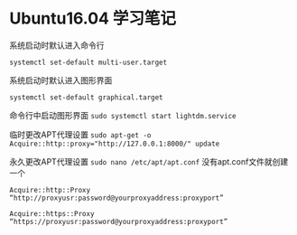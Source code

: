 # Ubuntu16.04 学习笔记

系统启动时默认进入命令行
```
systemctl set-default multi-user.target
```

系统启动时默认进入图形界面
```
systemctl set-default graphical.target
```

命令行中启动图形界面
`sudo systemctl start lightdm.service`

临时更改APT代理设置
`sudo apt-get -o Acquire::http::proxy="http://127.0.0.1:8000/" update`

永久更改APT代理设置
```sudo nano /etc/apt/apt.conf``` 没有apt.conf文件就创建一个
```
Acquire::http::Proxy “http://proxyusr:password@yourproxyaddress:proxyport”
```
```
Acquire::https::Proxy “https://proxyusr:password@yourproxyaddress:proxyport”
````

